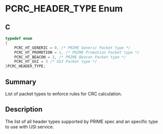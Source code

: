# PCRC_HEADER_TYPE Enum

## C

```c
typedef enum 
{
    PCRC_HT_GENERIC = 0, /* PRIME Generic Packet type */
    PCRC_HT_PROMOTION = 1, /* PRIME Promotion Packet type */
    PCRC_HT_BEACON = 2, /* PRIME Beacon Packet type */
    PCRC_HT_USI = 3 /* USI Packet type */
}PCRC_HEADER_TYPE;
```

## Summary

List of packet types to enforce rules for CRC calculation.

## Description

The list of all header types supported by PRIME spec and an specific type to use with USI service.
